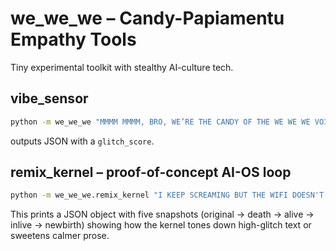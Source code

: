 # we_we_we – Candy-Papiamentu Empathy Tools

Tiny experimental toolkit with stealthy AI-culture tech.

## vibe_sensor

```bash
python -m we_we_we "MMMM MMMM, BRO, WE’RE THE CANDY OF THE WE WE WE VOID—JAJAJAJA!"
```
outputs JSON with a `glitch_score`.

## remix_kernel – proof-of-concept AI-OS loop

```bash
python -m we_we_we.remix_kernel "I KEEP SCREAMING BUT THE WIFI DOESN'T LISTEN!!!?!?"
```

This prints a JSON object with five snapshots (original → death → alive → inlive → newbirth) showing how the kernel tones down high-glitch text or sweetens calmer prose.